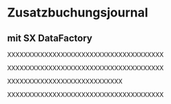 

# Zusatzbuchungsjournal 

## mit SX DataFactory



XXXXXXXXXXXXXXXXXXXXXXXXXXXXXXXXXXXXXX

XXXXXXXXXXXXXXXXXXXXXXXXXXXXXXXXXXXXXX



XXXXXXXXXXXXXXXXXXXXXXXXXXXX

XXXXXXXXXXXXXXXXXXXXXXXXXXXXXXXXXXXXXX

